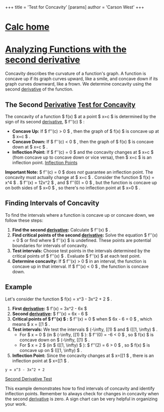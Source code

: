 +++
 title = 'Test for Concavity'
[params]
	author = 'Carson West'
+++
# [Calc home](./../calc-home/)
# [Analyzing Functions with the second derivative](./../analyzing-functions-with-the-second-derivative/)
Concavity describes the curvature of a function's graph.  A function is concave up if its graph curves upward, like a smile, and concave down if its graph curves downward, like a frown.  We determine concavity using the second [derivative](./../derivative/) of the function.

## The Second [Derivative](./../derivative/) [Test for Concavity](./../test-for-concavity/) 
The concavity of a function  $ f(x) $  at a point  $ x=c $  is determined by the sign of its second [derivative](./../derivative/),  $ f''(c) $ :

* **Concave Up:** If  $ f''(c) > 0 $ , then the graph of  $ f(x) $  is concave up at  $ x=c $ .
* **Concave Down:** If  $ f''(c) < 0 $ , then the graph of  $ f(x) $  is concave down at  $ x=c $ .
* **Inflection Point:** If  $ f''(c) = 0 $  and the concavity changes at  $ x=c $  (from concave up to concave down or vice versa), then  $ x=c $  is an inflection point.  [Inflection Points](./../inflection-points/)

**Important Note:**  $ f''(c) = 0 $  does *not* guarantee an inflection point.  The concavity must actually change at  $ x=c $ .  Consider the function  $ f(x) = x^4 $ .   $ f''(x) = 12x^2 $ , and  $ f''(0) = 0 $ , but the function is concave up on both sides of  $ x=0 $ , so there's no inflection point at  $ x=0 $ .

## Finding Intervals of Concavity

To find the intervals where a function is concave up or concave down, we follow these steps:

1. **Find the second [derivative](./../derivative/):** Calculate  $ f''(x) $ .
2. **Find critical points of the second [derivative](./../derivative/):** Solve the equation  $ f''(x) = 0 $  or find where  $ f''(x) $  is undefined. These points are potential boundaries for intervals of concavity.
3. **Test intervals:** Choose test points in the intervals determined by the critical points of  $ f''(x) $ .  Evaluate  $ f''(x) $  at each test point.
4. **Determine concavity:**  If  $ f''(x) > 0 $  in an interval, the function is concave up in that interval. If  $ f''(x) < 0 $ , the function is concave down.


## Example

Let's consider the function  $ f(x) = x^3 - 3x^2 + 2 $ .

1. **First [derivative](./../derivative/):**  $ f'(x) = 3x^2 - 6x $ 
2. **Second [derivative](./../derivative/):**  $ f''(x) = 6x - 6 $ 
3. **Critical points of  $ f''(x) $ :**  $ f''(x) = 0 $  when  $ 6x - 6 = 0 $ , which means  $ x = [[1 $ .
4. **Test intervals:** We test the intervals  $ (-\infty, [[1) $  and  $ ([[1, \infty) $ .
    * For  $ x = 0 $  (in  $ (-\infty, [[1) $ ):  $ f''(0) = -6 < 0 $ , so  $ f(x) $  is concave down on  $ (-\infty, [[1) $ .
    * For  $ x = 2 $  (in  $ ([[1, \infty) $ ):  $ f''(2) = 6 > 0 $ , so  $ f(x) $  is concave up on  $ ([[1, \infty) $ .
5. **Inflection Point:** Since the concavity changes at  $ x=[[1 $ , there is an inflection point at  $ x=[[1 $ .


```desmos-graph
y = x^3 - 3x^2 + 2
```

[Second Derivative Test](./../second-derivative-test/)

This example demonstrates how to find intervals of concavity and identify inflection points. Remember to always check for changes in concavity when the second [derivative](./../derivative/) is zero.  A sign chart can be very helpful in organizing your work.
